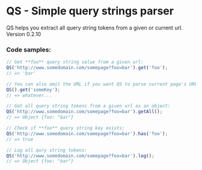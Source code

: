 # QS - Simple query strings parser
QS helps you extract all query string tokens from a given or current url.
Version 0.2.10

### Code samples:
```javascript
// Get **foo** query string value from a given url:
QS('http://www.somedomain.com/somepage?foo=bar').get('foo');
// => 'bar'

// You can also omit the URL if you want QS to parse current page's URL:
QS().get('someKey');
// => whatever...

// Get all query string tokens from a given url as an object:
QS('http://www.somedomain.com/somepage?foo=bar').getAll();
// => Object {foo: "bar"}

// Check if **foo** query string key exists:
QS('http://www.somedomain.com/somepage?foo=bar').has('foo');
// => true

// Log all qury string tokens:
QS('http://www.somedomain.com/somepage?foo=bar').log();
// => Object {foo: "bar"}
```